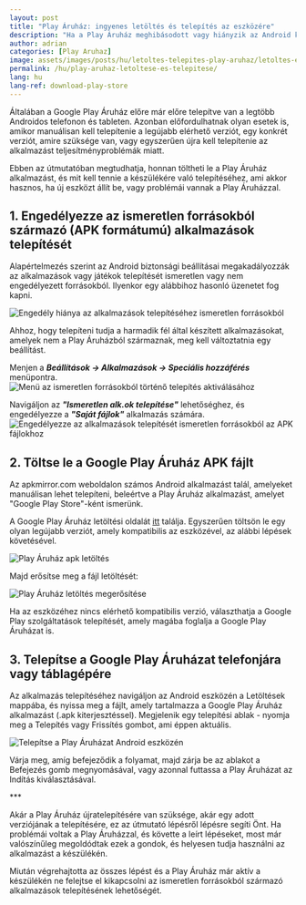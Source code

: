 ```yaml
---
layout: post
title: "Play Áruház: ingyenes letöltés és telepítés az eszközére"
description: "Ha a Play Áruház meghibásodott vagy hiányzik az Android készülékéről, itt egy egyszerű útmutató a telepítéséhez ingyen!"
author: adrian
categories: [Play Aruhaz]
image: assets/images/posts/hu/letoltes-telepites-play-aruhaz/letoltes-es-telepites-play-aruhaz_kiemelt.png
permalink: /hu/play-aruhaz-letoltese-es-telepitese/
lang: hu
lang-ref: download-play-store
---
```


Általában a Google Play Áruház előre már előre telepítve van a legtöbb Androidos telefonon és tableten. Azonban előfordulhatnak olyan esetek is, amikor manuálisan kell telepítenie a legújabb elérhető verziót, egy konkrét verziót, amire szüksége van, vagy egyszerűen újra kell telepítenie az alkalmazást teljesítményproblémák miatt.

Ebben az útmutatóban megtudhatja, honnan töltheti le a Play Áruház alkalmazást, és mit kell tennie a készülékére való telepítéséhez, ami akkor hasznos, ha új eszközt állít be, vagy problémái vannak a Play Áruházzal.

## 1. Engedélyezze az ismeretlen forrásokból származó (APK formátumú) alkalmazások telepítését

Alapértelmezés szerint az Android biztonsági beállításai megakadályozzák az alkalmazások vagy játékok telepítését ismeretlen vagy nem engedélyezett forrásokból. Ilyenkor egy alábbihoz hasonló üzenetet fog kapni.

<img alt="Engedély hiánya az alkalmazások telepítéséhez ismeretlen forrásokból" title="Engedély hiánya az alkalmazások telepítéséhez ismeretlen forrásokból" loading="lazy" class="article-image medium-width-img" src="{{site.baseurl}}/assets/images/posts/hu/letoltes-telepites-play-aruhaz/hiba-telepites-ismeretlen-forrasbol-play-aruhaz.jpg">

Ahhoz, hogy telepíteni tudja a harmadik fél által készített alkalmazásokat, amelyek nem a Play Áruházból származnak, meg kell változtatnia egy beállítást.

Menjen a **_Beállítások → Alkalmazások → Speciális hozzáférés_** menüpontra.
<img alt="Menü az ismeretlen forrásokból történő telepítés aktiválásához" title="Menü az ismeretlen forrásokból történő telepítés aktiválásához" loading="lazy" class="article-image large-width-img" src="{{site.baseurl}}/assets/images/posts/hu/letoltes-telepites-play-aruhaz/beallitasok-engedelyezes-ismeretlen-forrasbol-telepiteshez-play-aruhaz.jpg">

Navigáljon az **_"Ismeretlen alk.ok telepítése"_** lehetőséghez, és engedélyezze a **_"Saját fájlok"_** alkalmazás számára.
<img alt="Engedélyezze az alkalmazások telepítését ismeretlen forrásokból az APK fájlokhoz" title="Engedélyezze az alkalmazások telepítését ismeretlen forrásokból az APK fájlokhoz" loading="lazy" class="article-image large-width-img" src="{{site.baseurl}}/assets/images/posts/hu/letoltes-telepites-play-aruhaz/apk-telepites-engedelyezese-ismeretlen-forrasbol-play-aruhaz.jpg">

## 2. Töltse le a Google Play Áruház APK fájlt

Az apkmirror.com weboldalon számos Android alkalmazást talál, amelyeket manuálisan lehet telepíteni, beleértve a Play Áruház alkalmazást, amelyet "Google Play Store"-ként ismerünk.

A Google Play Áruház letöltési oldalát [itt](https://www.apkmirror.com/apk/google-inc/google-play-store/) találja. Egyszerűen töltsön le egy olyan legújabb verziót, amely kompatibilis az eszközével, az alábbi lépések követésével.

<img alt="Play Áruház apk letöltés" title="Play Áruház apk letöltés" loading="lazy" class="article-image large-width-img" src="{{site.baseurl}}/assets/images/posts/hu/letoltes-telepites-play-aruhaz/letoltes-play-aruhaz.jpg">

Majd erősítse meg a fájl letöltését:

<img alt="Play Áruház letöltés megerősítése" title="Play Áruház letöltés megerősítése" loading="lazy" class="article-image medium-width-img" src="{{site.baseurl}}/assets/images/posts/hu/letoltes-telepites-play-aruhaz/play-aruhaz-letoltes-megerositese.jpg">

Ha az eszközéhez nincs elérhető kompatibilis verzió, választhatja a Google Play szolgáltatások telepítését, amely magába foglalja a Google Play Áruházat is.

## 3. Telepítse a Google Play Áruházat telefonjára vagy táblagépére

Az alkalmazás telepítéséhez navigáljon az Android eszközén a Letöltések mappába, és nyissa meg a fájlt, amely tartalmazza a Google Play Áruház alkalmazást (.apk kiterjesztéssel). Megjelenik egy telepítési ablak - nyomja meg a Telepítés vagy Frissítés gombot, ami éppen aktuális.

<img alt="Telepítse a Play Áruházat Android eszközén" title="Telepítse a Play Áruházat Android eszközén" loading="lazy" class="article-image medium-width-img" src="{{site.baseurl}}/assets/images/posts/hu/letoltes-telepites-play-aruhaz/telepites-play-aruhaz-apk.jpg">

Várja meg, amíg befejeződik a folyamat, majd zárja be az ablakot a Befejezés gomb megnyomásával, vagy azonnal futtassa a Play Áruházat az Indítás kiválasztásával.

<div class="post-bottom-stars">***</div>

Akár a Play Áruház újratelepítésére van szüksége, akár egy adott verziójának a telepítésére, ez az útmutató lépésről lépésre segíti Önt. Ha problémái voltak a Play Áruházzal, és követte a leírt lépéseket, most már valószínűleg megoldódtak ezek a gondok, és helyesen tudja használni az alkalmazást a készülékén.

Miután végrehajtotta az összes lépést és a Play Áruház már aktív a készülékén ne felejtse el kikapcsolni az ismeretlen forrásokból származó alkalmazások telepítésének lehetőségét.
